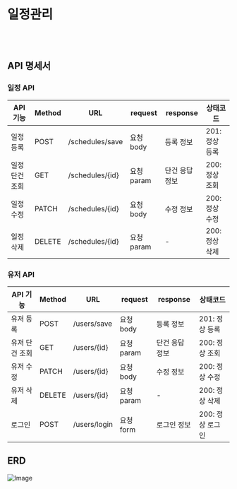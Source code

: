 # 일정관리
<br><br>

## API 명세서

### 일정 API

|API 기능|Method|URL|request|response|상태코드|
|------|------|------|------|------|------|
|일정 등록|POST|/schedules/save|요청 body|등록 정보|201: 정상 등록|
|일정 단건 조회|GET|/schedules/{id}|요청 param|단건 응답 정보|200: 정상 조회|
|일정 수정|PATCH|/schedules/{id}|요청 body|수정 정보|200: 정상 수정|
|일정 삭제|DELETE|/schedules/{id}|요청 param| - |200: 정상 삭제|

### 유저 API
|API 기능|Method|URL|request|response|상태코드|
|------|------|------|------|------|------|
|유저 등록|POST|/users/save|요청 body|등록 정보|201: 정상 등록|
|유저 단건 조회|GET|/users/{id}|요청 param|단건 응답 정보|200: 정상 조회|
|유저 수정|PATCH|/users/{id}|요청 body|수정 정보|200: 정상 수정|
|유저 삭제|DELETE|/users/{id}|요청 param| - |200: 정상 삭제|
|로그인|POST|/users/login|요청 form|로그인 정보|200: 정상 로그인|

## ERD
![Image](https://github.com/user-attachments/assets/9e32918e-8775-4308-8a4c-148286f350f7)